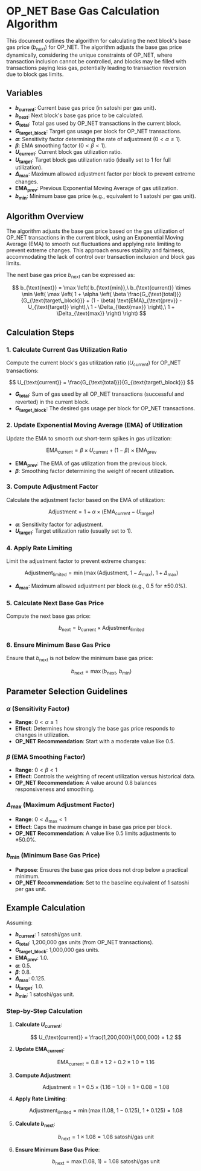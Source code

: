 # OP_NET Base Gas Calculation Algorithm

This document outlines the algorithm for calculating the next block's base gas price ($b_{\text{next}}$) for OP_NET. The
algorithm adjusts the base gas price dynamically, considering the unique constraints of OP_NET, where transaction
inclusion cannot be controlled, and blocks may be filled with transactions paying less gas, potentially leading to
transaction reversion due to block gas limits.

## Variables

- **$b_{\text{current}}$**: Current base gas price (in satoshi per gas unit).
- **$b_{\text{next}}$**: Next block's base gas price to be calculated.
- **$G_{\text{total}}$**: Total gas used by OP_NET transactions in the current block.
- **$G_{\text{target\_block}}$**: Target gas usage per block for OP_NET transactions.
- **$\alpha$**: Sensitivity factor determining the rate of adjustment ($0 < \alpha \leq 1$).
- **$\beta$**: EMA smoothing factor ($0 < \beta < 1$).
- **$U_{\text{current}}$**: Current block gas utilization ratio.
- **$U_{\text{target}}$**: Target block gas utilization ratio (ideally set to 1 for full utilization).
- **$\Delta_{\text{max}}$**: Maximum allowed adjustment factor per block to prevent extreme changes.
- **$\text{EMA}_{\text{prev}}$**: Previous Exponential Moving Average of gas utilization.
- **$b_{\text{min}}$**: Minimum base gas price (e.g., equivalent to 1 satoshi per gas unit).

## Algorithm Overview

The algorithm adjusts the base gas price based on the gas utilization of OP_NET transactions in the current block, using
an Exponential Moving Average (EMA) to smooth out fluctuations and applying rate limiting to prevent extreme changes.
This approach ensures stability and fairness, accommodating the lack of control over transaction inclusion and block gas
limits.

The next base gas price $b_{\text{next}}$ can be expressed as:

$$
b_{\text{next}} = \max \left(
b_{\text{min}},\
b_{\text{current}} \times \min \left(
\max \left(
1 + \alpha \left(
\beta \frac{G_{\text{total}}}{G_{\text{target\_block}}} + (1 - \beta) \text{EMA}_{\text{prev}} - U_{\text{target}}
\right),\
1 - \Delta_{\text{max}}
\right),\
1 + \Delta_{\text{max}}
\right)
\right)
$$

## Calculation Steps

### 1. Calculate Current Gas Utilization Ratio

Compute the current block's gas utilization ratio ($U_{\text{current}}$) for OP_NET transactions:

$$
U_{\text{current}} = \frac{G_{\text{total}}}{G_{\text{target\_block}}}
$$

- **$G_{\text{total}}$**: Sum of gas used by all OP_NET transactions (successful and reverted) in the current block.
- **$G_{\text{target\_block}}$**: The desired gas usage per block for OP_NET transactions.

### 2. Update Exponential Moving Average (EMA) of Utilization

Update the EMA to smooth out short-term spikes in gas utilization:

$$
\text{EMA}_{\text{current}} = \beta \times U_{\text{current}} + (1 - \beta) \times \text{EMA}_{\text{prev}}
$$

- **$\text{EMA}_{\text{prev}}$**: The EMA of gas utilization from the previous block.
- **$\beta$**: Smoothing factor determining the weight of recent utilization.

### 3. Compute Adjustment Factor

Calculate the adjustment factor based on the EMA of utilization:

$$
\text{Adjustment} = 1 + \alpha \times (\text{EMA}_{\text{current}} - U_{\text{target}})
$$

- **$\alpha$**: Sensitivity factor for adjustment.
- **$U_{\text{target}}$**: Target utilization ratio (usually set to 1).

### 4. Apply Rate Limiting

Limit the adjustment factor to prevent extreme changes:

$$
\text{Adjustment}_{\text{limited}} = \min \left(
\max \left(
\text{Adjustment},\
1 - \Delta_{\text{max}}
\right),\
1 + \Delta_{\text{max}}
\right)
$$

- **$\Delta_{\text{max}}$**: Maximum allowed adjustment per block (e.g., 0.5 for ±50.0%).

### 5. Calculate Next Base Gas Price

Compute the next base gas price:

$$
b_{\text{next}} = b_{\text{current}} \times \text{Adjustment}_{\text{limited}}
$$

### 6. Ensure Minimum Base Gas Price

Ensure that $b_{\text{next}}$ is not below the minimum base gas price:

$$
b_{\text{next}} = \max \left(
b_{\text{next}},\
b_{\text{min}}
\right)
$$

## Parameter Selection Guidelines

### $\alpha$ (Sensitivity Factor)

- **Range**: $0 < \alpha \leq 1$
- **Effect**: Determines how strongly the base gas price responds to changes in utilization.
- **OP_NET Recommendation**: Start with a moderate value like 0.5.

### $\beta$ (EMA Smoothing Factor)

- **Range**: $0 < \beta < 1$
- **Effect**: Controls the weighting of recent utilization versus historical data.
- **OP_NET Recommendation**: A value around 0.8 balances responsiveness and smoothing.

### $\Delta_{\text{max}}$ (Maximum Adjustment Factor)

- **Range**: $0 < \Delta_{\text{max}} < 1$
- **Effect**: Caps the maximum change in base gas price per block.
- **OP_NET Recommendation**: A value like 0.5 limits adjustments to ±50.0%.

### $b_{\text{min}}$ (Minimum Base Gas Price)

- **Purpose**: Ensures the base gas price does not drop below a practical minimum.
- **OP_NET Recommendation**: Set to the baseline equivalent of 1 satoshi per gas unit.

## Example Calculation

Assuming:

- **$b_{\text{current}}$**: 1 satoshi/gas unit.
- **$G_{\text{total}}$**: 1,200,000 gas units (from OP_NET transactions).
- **$G_{\text{target\_block}}$**: 1,000,000 gas units.
- **$\text{EMA}_{\text{prev}}$**: 1.0.
- **$\alpha$**: 0.5.
- **$\beta$**: 0.8.
- **$\Delta_{\text{max}}$**: 0.125.
- **$U_{\text{target}}$**: 1.0.
- **$b_{\text{min}}$**: 1 satoshi/gas unit.

### Step-by-Step Calculation

1. **Calculate $U_{\text{current}}$**:

   $$
   U_{\text{current}} = \frac{1,200,000}{1,000,000} = 1.2
   $$

2. **Update $\text{EMA}_{\text{current}}$**:

   $$
   \text{EMA}_{\text{current}} = 0.8 \times 1.2 + 0.2 \times 1.0 = 1.16
   $$

3. **Compute Adjustment**:

   $$
   \text{Adjustment} = 1 + 0.5 \times (1.16 - 1.0) = 1 + 0.08 = 1.08
   $$

4. **Apply Rate Limiting**:

   $$
   \text{Adjustment}_{\text{limited}} = \min \left(
   \max \left( 1.08,\ 1 - 0.125 \right),\
   1 + 0.125
   \right) = 1.08
   $$

5. **Calculate $b_{\text{next}}$**:

   $$
   b_{\text{next}} = 1 \times 1.08 = 1.08\ \text{satoshi/gas unit}
   $$

6. **Ensure Minimum Base Gas Price**:

   $$
   b_{\text{next}} = \max \left( 1.08,\ 1 \right) = 1.08\ \text{satoshi/gas unit}
   $$
